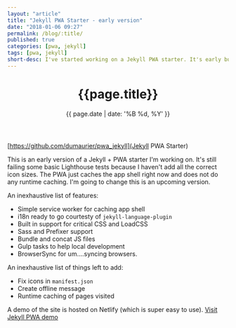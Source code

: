 ```yaml
---
layout: "article"
title: "Jekyll PWA Starter - early version"
date: "2018-01-06 09:27"
permalink: /blog/:title/
published: true
categories: [pwa, jekyll]
tags: [pwa, jekyll]
short-desc: I've started working on a Jekyll PWA starter. It's early but it works well.
---
```


<header>
<h1>{{page.title}}</h1>
{{ page.date | date: '%B %d, %Y' }}
</header>

[https://github.com/dumaurier/pwa_jekyll](Jekyll PWA Starter)


This is an early version of a Jekyll + PWA starter I'm working on. It's still failing some basic Lighthouse tests because I haven't add all the correct icon sizes. The PWA just caches the app shell right now and does not do any runtime caching. I'm going to change this is an upcoming version.

An inexhaustive list of features:
- Simple service worker for caching app shell
- i18n ready to go courtesty of `jekyll-language-plugin`
- Built in support for critical CSS and LoadCSS
- Sass and Prefixer support
- Bundle and concat JS files
- Gulp tasks to help local development
- BrowserSync for um....syncing browsers.

An inexhaustive list of things left to add:
- Fix icons in `manifest.json`
- Create offline message
- Runtime caching of pages visited

A demo of the site is hosted on Netlify (which is super easy to use). [Visit Jekyll PWA demo](https://pwa-jekyll-starter.netlify.com/)
